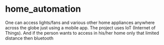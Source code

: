 # home_automation
One can access lights/fans and various other home appliances anywhere across the globe just using a mobile app. The project uses IoT (Internet of Things). And if the person wants to access in his/her home only that limited distance then bluetooth  
